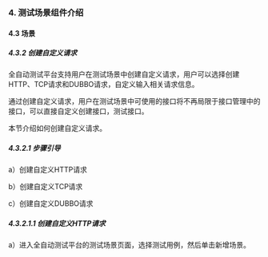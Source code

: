### 4. 测试场景组件介绍

#### 4.3 场景

##### 4.3.2 创建自定义请求

全自动测试平台支持用户在测试场景中创建自定义请求，用户可以选择创建HTTP、TCP请求和DUBBO请求，自定义输入相关请求信息。

通过创建自定义请求，用户在测试场景中可使用的接口将不再局限于接口管理中的接口，可以直接自定义创建接口，测试接口。

本节介绍如何创建自定义请求。

##### 4.3.2.1 步骤引导

a）创建自定义HTTP请求

b）创建自定义TCP请求

c）创建自定义DUBBO请求

##### 4.3.2.1.1 创建自定义HTTP请求

a）进入全自动测试平台的测试场景页面，选择测试用例，然后单击新增场景。

